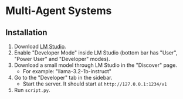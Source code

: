 # Multi-Agent Systems

## Installation
1. Download [LM Studio](https://lmstudio.ai/).
2. Enable "Developer Mode" inside LM Studio (bottom bar has "User", "Power User" and "Developer" modes).
3. Download a small model through LM Studio in the "Discover" page.
    - For example: "llama-3.2-1b-instruct"
4. Go to the "Developer" tab in the sidebar.
    - Start the server. It should start at `http://127.0.0.1:1234/v1`
5. Run `script.py`.